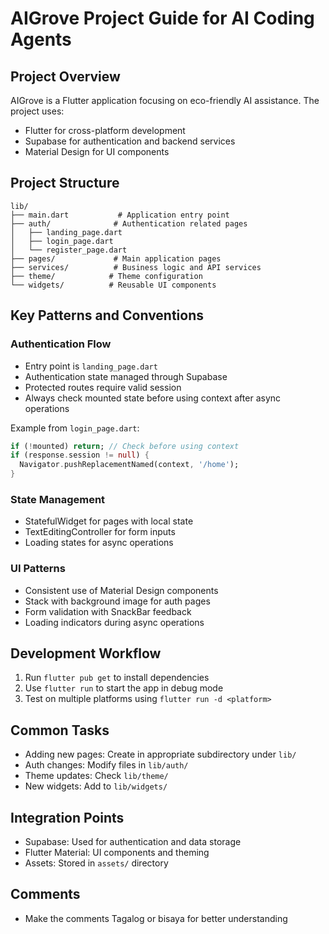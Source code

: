 # AIGrove Project Guide for AI Coding Agents

## Project Overview

AIGrove is a Flutter application focusing on eco-friendly AI assistance. The project uses:

- Flutter for cross-platform development
- Supabase for authentication and backend services
- Material Design for UI components

## Project Structure

```
lib/
├── main.dart           # Application entry point
├── auth/              # Authentication related pages
│   ├── landing_page.dart
│   ├── login_page.dart
│   └── register_page.dart
├── pages/             # Main application pages
├── services/          # Business logic and API services
├── theme/            # Theme configuration
└── widgets/          # Reusable UI components
```

## Key Patterns and Conventions

### Authentication Flow

- Entry point is `landing_page.dart`
- Authentication state managed through Supabase
- Protected routes require valid session
- Always check mounted state before using context after async operations

Example from `login_page.dart`:

```dart
if (!mounted) return; // Check before using context
if (response.session != null) {
  Navigator.pushReplacementNamed(context, '/home');
}
```

### State Management

- StatefulWidget for pages with local state
- TextEditingController for form inputs
- Loading states for async operations

### UI Patterns

- Consistent use of Material Design components
- Stack with background image for auth pages
- Form validation with SnackBar feedback
- Loading indicators during async operations

## Development Workflow

1. Run `flutter pub get` to install dependencies
2. Use `flutter run` to start the app in debug mode
3. Test on multiple platforms using `flutter run -d <platform>`

## Common Tasks

- Adding new pages: Create in appropriate subdirectory under `lib/`
- Auth changes: Modify files in `lib/auth/`
- Theme updates: Check `lib/theme/`
- New widgets: Add to `lib/widgets/`

## Integration Points

- Supabase: Used for authentication and data storage
- Flutter Material: UI components and theming
- Assets: Stored in `assets/` directory

## Comments

- Make the comments Tagalog or bisaya for better understanding
